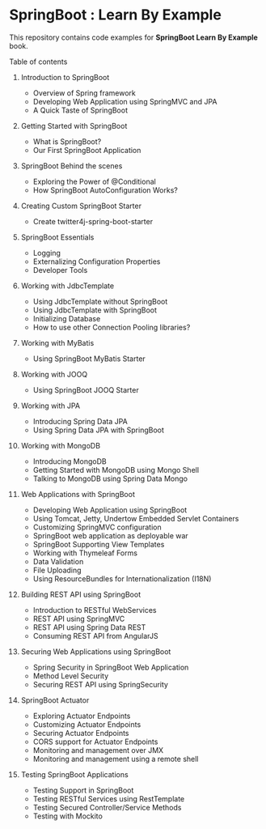 SpringBoot : Learn By Example
===========================

This repository contains code examples for **SpringBoot Learn By Example** book.

Table of contents

1. Introduction to SpringBoot
	* Overview of Spring framework
	* Developing Web Application using SpringMVC and JPA
	* A Quick Taste of SpringBoot

2. Getting Started with SpringBoot
	* What is SpringBoot?
	* Our First SpringBoot Application
	
3. SpringBoot Behind the scenes
	* Exploring the Power of @Conditional
	* How SpringBoot AutoConfiguration Works?
	
4. Creating Custom SpringBoot Starter
	* Create twitter4j-spring-boot-starter

5. SpringBoot Essentials	
	* Logging
	* Externalizing Configuration Properties
	* Developer Tools
	
6. Working with JdbcTemplate
	* Using JdbcTemplate without SpringBoot
	* Using JdbcTemplate with SpringBoot
	* Initializing Database
	* How to use other Connection Pooling libraries?

7. Working with MyBatis
	* Using SpringBoot MyBatis Starter

8. Working with JOOQ
	* Using SpringBoot JOOQ Starter

9. Working with JPA
	* Introducing Spring Data JPA
	* Using Spring Data JPA with SpringBoot

10. Working with MongoDB
	* Introducing MongoDB
	* Getting Started with MongoDB using Mongo Shell
	* Talking to MongoDB using Spring Data Mongo

11. Web Applications with SpringBoot
	* Developing Web Application using SpringBoot
	* Using Tomcat, Jetty, Undertow Embedded Servlet Containers
	* Customizing SpringMVC configuration
	* SpringBoot web application as deployable war
	* SpringBoot Supporting View Templates
	* Working with Thymeleaf Forms
	* Data Validation
	* File Uploading
	* Using ResourceBundles for Internationalization (I18N)	
	
12. Building REST API using SpringBoot
	* Introduction to RESTful WebServices
	* REST API using SpringMVC
	* REST API using Spring Data REST
	* Consuming REST API from AngularJS

13. Securing Web Applications using SpringBoot
	* Spring Security in SpringBoot Web Application
	* Method Level Security
	* Securing REST API using SpringSecurity	
	
14. SpringBoot Actuator
	* Exploring Actuator Endpoints
	* Customizing Actuator Endpoints
	* Securing Actuator Endpoints
	* CORS support for Actuator Endpoints
	* Monitoring and management over JMX
	* Monitoring and management using a remote shell
	
15. Testing SpringBoot Applications
	* Testing Support in SpringBoot
	* Testing RESTful Services using RestTemplate
	* Testing Secured Controller/Service Methods
	* Testing with Mockito

